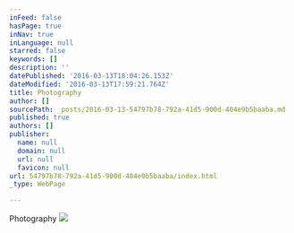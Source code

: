 ```yaml
---
inFeed: false
hasPage: true
inNav: true
inLanguage: null
starred: false
keywords: []
description: ''
datePublished: '2016-03-13T18:04:26.153Z'
dateModified: '2016-03-13T17:59:21.764Z'
title: Photography
author: []
sourcePath: _posts/2016-03-13-54797b78-792a-41d5-900d-404e9b5baaba.md
published: true
authors: []
publisher:
  name: null
  domain: null
  url: null
  favicon: null
url: 54797b78-792a-41d5-900d-404e9b5baaba/index.html
_type: WebPage

---
```

Photography
![](https://the-grid-user-content.s3-us-west-2.amazonaws.com/84570f0e-7222-4a72-8190-a969add01b25.jpg)